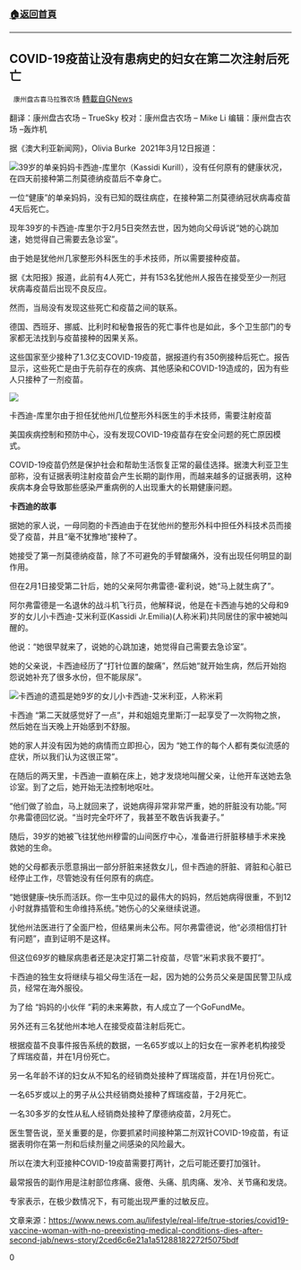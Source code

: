 ###  [:house:返回首頁](https://github.com/ourhimalayas/txt)
---

## COVID-19疫苗让没有患病史的妇女在第二次注射后死亡
` 康州盘古喜马拉雅农场` [轉載自GNews](https://gnews.org/zh-hans/984080/)

翻译：康州盘古农场 – TrueSky
校对：康州盘古农场 – Mike Li
编辑：康州盘古农场 –轰炸机

据《澳大利亚新闻网》，Olivia Burke  2021年3月12日报道：

![]()![](https://gnews.org/wp-content/uploads/2021/03/1-72.png)39岁的单亲妈妈卡西迪-库里尔（Kassidi Kurill），没有任何原有的健康状况，在四天前接种第二剂莫德纳疫苗后不幸身亡。

一位“健康”的单亲妈妈，没有已知的既往病症，在接种第二剂莫德纳冠状病毒疫苗4天后死亡。

现年39岁的卡西迪-库里尔于2月5日突然去世，因为她向父母诉说“她的心跳加速，她觉得自己需要去急诊室”。

由于她是犹他州几家整形外科医生的手术技师，所以需要接种疫苗。

据《太阳报》报道，此前有4人死亡，并有153名犹他州人报告在接受至少一剂冠状病毒疫苗后出现不良反应。

然而，当局没有发现这些死亡和疫苗之间的联系。

德国、西班牙、挪威、比利时和秘鲁报告的死亡事件也是如此，多个卫生部门的专家都无法找到与疫苗接种的因果关系。

这些国家至少接种了1.3亿支COVID-19疫苗，据报道约有350例接种后死亡。报告显示，这些死亡是由于先前存在的疾病、其他感染和COVID-19造成的，因为有些人只接种了一剂疫苗。

![]()![](https://gnews.org/wp-content/uploads/2021/03/2-53.jpg)

卡西迪-库里尔由于担任犹他州几位整形外科医生的手术技师，需要注射疫苗

美国疾病控制和预防中心，没有发现COVID-19疫苗存在安全问题的死亡原因模式。

COVID-19疫苗仍然是保护社会和帮助生活恢复正常的最佳选择。据澳大利亚卫生部称，没有证据表明注射疫苗会产生长期的副作用，而越来越多的证据表明，这种疾病本身会导致那些感染严重病例的人出现重大的长期健康问题。

**卡西迪的故事**

据她的家人说，一母同胞的卡西迪由于在犹他州的整形外科中担任外科技术员而接受了疫苗，并且“毫不犹豫地”接种了。

她接受了第一剂莫德纳疫苗，除了不可避免的手臂酸痛外，没有出现任何明显的副作用。

但在2月1日接受第二针后，她的父亲阿尔弗雷德-霍利说，她“马上就生病了”。

阿尔弗雷德是一名退休的战斗机飞行员，他解释说，他是在卡西迪与她的父母和9岁的女儿小卡西迪-艾米利亚(Kassidi Jr.Emilia)(人称米莉)共同居住的家中被她叫醒的。

他说：“她很早就来了，说她的心跳加速，她觉得自己需要去急诊室”。

她的父亲说，卡西迪经历了“打针位置的酸痛”，然后她“就开始生病，然后开始抱怨说她补充了很多水份，但不能尿尿”。

![]()![](https://gnews.org/wp-content/uploads/2021/03/3-62.jpg)卡西迪的遗孤是她9岁的女儿小卡西迪-艾米利亚，人称米莉

卡西迪 “第二天就感觉好了一点”，并和姐姐克里斯汀一起享受了一次购物之旅，然后她在当天晚上开始感到不舒服。

她的家人并没有因为她的病情而立即担心，因为 “她工作的每个人都有类似流感的症状，所以我们认为这很正常”。

在随后的两天里，卡西迪一直躺在床上，她才发烧地叫醒父亲，让他开车送她去急诊室。到了之后，她开始无法控制地呕吐。

“他们做了验血，马上就回来了，说她病得非常非常严重，她的肝脏没有功能。”阿尔弗雷德回忆说。“当时完全吓坏了，我甚至不敢告诉我妻子。”

随后，39岁的她被飞往犹他州穆雷的山间医疗中心，准备进行肝脏移植手术来挽救她的生命。

她的父母都表示愿意捐出一部分肝脏来拯救女儿，但卡西迪的肝脏、肾脏和心脏已经停止工作，尽管她没有任何原有的病症。

“她很健康–快乐而活跃。你一生中见过的最伟大的妈妈，然后她病得很重，不到12小时就靠插管和生命维持系统。”她伤心的父亲继续说道。

犹他州法医进行了全面尸检，但结果尚未公布。阿尔弗雷德说，他“必须相信打针有问题”，直到证明不是这样。

但这位69岁的糖尿病患者还是决定打第二针疫苗，尽管“米莉求我不要打”。

卡西迪的独生女将继续与祖父母生活在一起，因为她的公务员父亲是国民警卫队成员，经常在海外服役。

为了给 “妈妈的小伙伴 ”莉的未来筹款，有人成立了一个GoFundMe。

另外还有三名犹他州本地人在接受疫苗注射后死亡。

根据疫苗不良事件报告系统的数据，一名65岁或以上的妇女在一家养老机构接受了辉瑞疫苗，并在1月份死亡。

另一名年龄不详的妇女从不知名的经销商处接种了辉瑞疫苗，并在1月份死亡。

一名65岁或以上的男子从公共经销商处接种了辉瑞疫苗，于2月死亡。

一名30多岁的女性从私人经销商处接种了摩德纳疫苗，2月死亡。

医生警告说，至关重要的是，你要抓紧时间接种第二剂双针COVID-19疫苗，有证据表明你在第一剂和后续剂量之间感染的风险最大。

所以在澳大利亚接种COVID-19疫苗需要打两针，之后可能还要打加强针。

最常报告的副作用是注射部位疼痛、疲倦、头痛、肌肉痛、发冷、关节痛和发烧。

专家表示，在极少数情况下，有可能出现严重的过敏反应。

文章来源：https://www.news.com.au/lifestyle/real-life/true-stories/covid19-vaccine-woman-with-no-preexisting-medical-conditions-dies-after-second-jab/news-story/2ced6c6e21a1a51288182272f5075bdf

0
